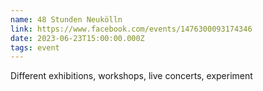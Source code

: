 ```yaml
---
name: 48 Stunden Neukölln
link: https://www.facebook.com/events/1476300093174346
date: 2023-06-23T15:00:00.000Z
tags: event
---
```

Different exhibitions, workshops, live concerts, experiment
